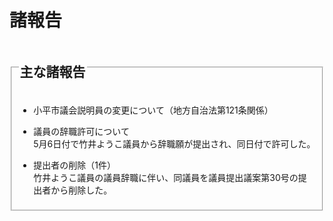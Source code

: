 # 諸報告

<fieldset class="nittei">
  <legend>
    <h2> 主な諸報告 </h2>
  </legend>
  <div>

- 小平市議会説明員の変更について（地方自治法第121条関係）

- 議員の辞職許可について  
5月6日付で竹井ようこ議員から辞職願が提出され、同日付で許可した。

- 提出者の削除（1件）  
竹井ようこ議員の議員辞職に伴い、同議員を議員提出議案第30号の提出者から削除した。

</fieldset>